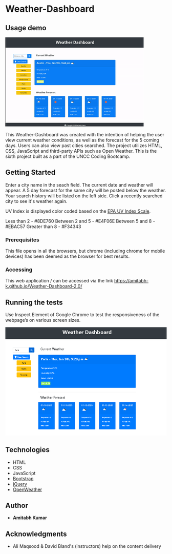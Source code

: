 # Weather-Dashboard

## Usage demo

![Usage demo](./assets/images/demo.gif)



This Weather-Dashboard was created with the intention of helping the user view current weather conditions, as well as the forecast for the 5 coming days. Users can also view past cities searched. The project utilizes HTML, CSS, JavaScript and third-party APIs such as Open Weather. This is the sixth project built as a part of the UNCC Coding Bootcamp.

## Getting Started

Enter a city name in the seach field. The current date and weather will appear. A 5 day forecast for the same city will be posted below the weather. Your search history will be listed on the left side. Click a recently searched city to see it's weather again.

UV Index is displayed color coded based on the [EPA UV Index Scale](https://www.epa.gov/sunsafety/uv-index-scale-0).

Less than 2 - #8DE760
Between 2 and 5 - #E4F06E
Between 5 and 8 - #EBAC57
Greater than 8 - #F34343


  ### Prerequisites

This file opens in all the browsers, but chrome (including chrome for mobile devices) has been deemed as the browser for best results.


### Accessing

This web application / can be accessed via the link https://amitabh-k.github.io/Weather-Dashboard-2.0/

## Running the tests

Use Inspect Element of Google Chrome to test the responsiveness of the webpage’s on various screen sizes.

![Weather-Dashboard](./assets/images/WeatherDashboard.jpg)

## Technologies

* HTML
* CSS
* JavaScript
* [Bootstrap](https://getbootstrap.com/)
* [jQuery](https://jquery.com/)
* [OpenWeather](https://openweathermap.org/)



## Author

* **Amitabh Kumar**

## Acknowledgments

* Ali Maqsood & David Bland's (instructors) help on the content delivery


